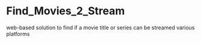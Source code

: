# Find_Movies_2_Stream
web-based solution to find if a movie title or series can be streamed various platforms

